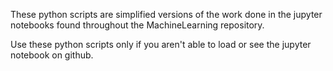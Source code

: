 These python scripts are simplified versions of the work done in the jupyter notebooks found throughout the MachineLearning repository.

Use these python scripts only if you aren't able to load or see the jupyter notebook on github. 
